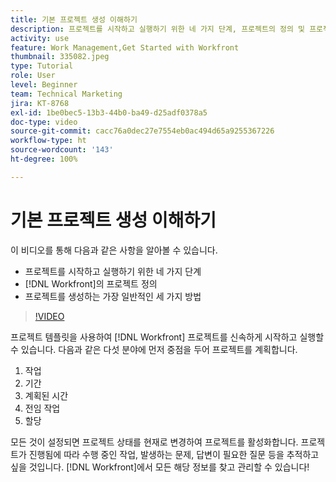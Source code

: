 ```yaml
---
title: 기본 프로젝트 생성 이해하기
description: 프로젝트를 시작하고 실행하기 위한 네 가지 단계, 프로젝트의 정의 및 프로젝트를 만드는 가장 일반적인 세 가지 방법을 알아봅니다.
activity: use
feature: Work Management,Get Started with Workfront
thumbnail: 335082.jpeg
type: Tutorial
role: User
level: Beginner
team: Technical Marketing
jira: KT-8768
exl-id: 1be0bec5-13b3-44b0-ba49-d25adf0378a5
doc-type: video
source-git-commit: cacc76a0dec27e7554eb0ac494d65a9255367226
workflow-type: ht
source-wordcount: '143'
ht-degree: 100%

---
```


# 기본 프로젝트 생성 이해하기

이 비디오를 통해 다음과 같은 사항을 알아볼 수 있습니다.

* 프로젝트를 시작하고 실행하기 위한 네 가지 단계
* [!DNL Workfront]의 프로젝트 정의
* 프로젝트를 생성하는 가장 일반적인 세 가지 방법

>[!VIDEO](https://video.tv.adobe.com/v/335082/?quality=12&learn=on)

프로젝트 템플릿을 사용하여 [!DNL  Workfront] 프로젝트를 신속하게 시작하고 실행할 수 있습니다. 다음과 같은 다섯 분야에 먼저 중점을 두어 프로젝트를 계획합니다.

1. 작업
1. 기간
1. 계획된 시간
1. 전임 작업
1. 할당

모든 것이 설정되면 프로젝트 상태를 현재로 변경하여 프로젝트를 활성화합니다. 프로젝트가 진행됨에 따라 수행 중인 작업, 발생하는 문제, 답변이 필요한 질문 등을 추적하고 싶을 것입니다. [!DNL Workfront]에서 모든 해당 정보를 찾고 관리할 수 있습니다!
